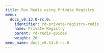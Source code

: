 ```yaml
---
title: Run Redis using Private Registry
menu:
  docs_v0.13.0-rc.0:
    identifier: rd-private-registry-redis
    name: Private Registry
    parent: rd-redis-guides
    weight: 20
menu_name: docs_v0.13.0-rc.0
---
```


